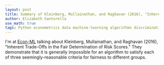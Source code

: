 ```yaml
---
layout: post
title: Summary of Kleinberg, Mullainathan, and Raghavan (2016), "Inherent Trade-Offs in the Fair Determination of Risk Scores"
author: Elizabeth Santorella
use_math: true
tags: Python econometrics data machine-learning algorithms discrimination
---
```


I'm at [Econ-ML](http://econ-neural.net/kleinberg-mullainathan.html) talking about Kleinberg, Mullainathan, and Raghavan (2016),
"Inherent Trade-Offs in the Fair Determination of Risk Scores."
They demonstrate that it is generally impossible for an algorithm
to satisfy each of three seemingly-reasonable criteria for
fairness to different groups.

